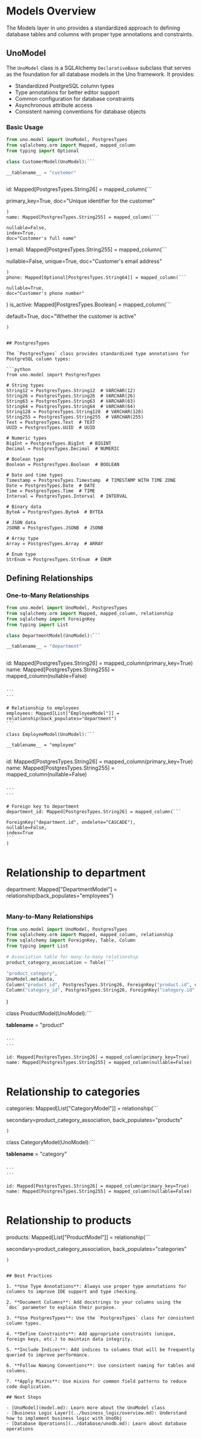# Models Overview

The Models layer in uno provides a standardized approach to defining database tables and columns with proper type annotations and constraints.

## UnoModel

The `UnoModel` class is a SQLAlchemy `DeclarativeBase` subclass that serves as the foundation for all database models in the Uno framework. It provides:

- Standardized PostgreSQL column types
- Type annotations for better editor support
- Common configuration for database constraints
- Asynchronous attribute access
- Consistent naming conventions for database objects

### Basic Usage

```python
from uno.model import UnoModel, PostgresTypes
from sqlalchemy.orm import Mapped, mapped_column
from typing import Optional

class CustomerModel(UnoModel):```

__tablename__ = "customer"
``````

```
```

id: Mapped[PostgresTypes.String26] = mapped_column(```

primary_key=True,
doc="Unique identifier for the customer"
```
)
name: Mapped[PostgresTypes.String255] = mapped_column(```

nullable=False,
index=True,
doc="Customer's full name"
```
)
email: Mapped[PostgresTypes.String255] = mapped_column(```

nullable=False,
unique=True,
doc="Customer's email address"
```
)
phone: Mapped[Optional[PostgresTypes.String64]] = mapped_column(```

nullable=True,
doc="Customer's phone number"
```
)
is_active: Mapped[PostgresTypes.Boolean] = mapped_column(```

default=True,
doc="Whether the customer is active"
```
)
```
```

## PostgresTypes

The `PostgresTypes` class provides standardized type annotations for PostgreSQL column types:

```python
from uno.model import PostgresTypes

# String types
String12 = PostgresTypes.String12  # VARCHAR(12)
String26 = PostgresTypes.String26  # VARCHAR(26)
String63 = PostgresTypes.String63  # VARCHAR(63)
String64 = PostgresTypes.String64  # VARCHAR(64)
String128 = PostgresTypes.String128  # VARCHAR(128)
String255 = PostgresTypes.String255  # VARCHAR(255)
Text = PostgresTypes.Text  # TEXT
UUID = PostgresTypes.UUID  # UUID

# Numeric types
BigInt = PostgresTypes.BigInt  # BIGINT
Decimal = PostgresTypes.Decimal  # NUMERIC

# Boolean type
Boolean = PostgresTypes.Boolean  # BOOLEAN

# Date and time types
Timestamp = PostgresTypes.Timestamp  # TIMESTAMP WITH TIME ZONE
Date = PostgresTypes.Date  # DATE
Time = PostgresTypes.Time  # TIME
Interval = PostgresTypes.Interval  # INTERVAL

# Binary data
ByteA = PostgresTypes.ByteA  # BYTEA

# JSON data
JSONB = PostgresTypes.JSONB  # JSONB

# Array type
Array = PostgresTypes.Array  # ARRAY

# Enum type
StrEnum = PostgresTypes.StrEnum  # ENUM
```

## Defining Relationships

### One-to-Many Relationships

```python
from uno.model import UnoModel, PostgresTypes
from sqlalchemy.orm import Mapped, mapped_column, relationship
from sqlalchemy import ForeignKey
from typing import List

class DepartmentModel(UnoModel):```

__tablename__ = "department"
``````

```
```

id: Mapped[PostgresTypes.String26] = mapped_column(primary_key=True)
name: Mapped[PostgresTypes.String255] = mapped_column(nullable=False)
``````

```
```

# Relationship to employees
employees: Mapped[List["EmployeeModel"]] = relationship(back_populates="department")
```

class EmployeeModel(UnoModel):```

__tablename__ = "employee"
``````

```
```

id: Mapped[PostgresTypes.String26] = mapped_column(primary_key=True)
name: Mapped[PostgresTypes.String255] = mapped_column(nullable=False)
``````

```
```

# Foreign key to department
department_id: Mapped[PostgresTypes.String26] = mapped_column(```

ForeignKey("department.id", ondelete="CASCADE"),
nullable=False,
index=True
```
)
``````

```
```

# Relationship to department
department: Mapped["DepartmentModel"] = relationship(back_populates="employees")
```
```

### Many-to-Many Relationships

```python
from uno.model import UnoModel, PostgresTypes
from sqlalchemy.orm import Mapped, mapped_column, relationship
from sqlalchemy import ForeignKey, Table, Column
from typing import List

# Association table for many-to-many relationship
product_category_association = Table(```

"product_category",
UnoModel.metadata,
Column("product_id", PostgresTypes.String26, ForeignKey("product.id", ondelete="CASCADE"), primary_key=True),
Column("category_id", PostgresTypes.String26, ForeignKey("category.id", ondelete="CASCADE"), primary_key=True)
```
)

class ProductModel(UnoModel):```

__tablename__ = "product"
``````

```
```

id: Mapped[PostgresTypes.String26] = mapped_column(primary_key=True)
name: Mapped[PostgresTypes.String255] = mapped_column(nullable=False)
``````

```
```

# Relationship to categories
categories: Mapped[List["CategoryModel"]] = relationship(```

secondary=product_category_association,
back_populates="products"
```
)
```

class CategoryModel(UnoModel):```

__tablename__ = "category"
``````

```
```

id: Mapped[PostgresTypes.String26] = mapped_column(primary_key=True)
name: Mapped[PostgresTypes.String255] = mapped_column(nullable=False)
``````

```
```

# Relationship to products
products: Mapped[List["ProductModel"]] = relationship(```

secondary=product_category_association,
back_populates="categories"
```
)
```
```

## Best Practices

1. **Use Type Annotations**: Always use proper type annotations for columns to improve IDE support and type checking.

2. **Document Columns**: Add docstrings to your columns using the `doc` parameter to explain their purpose.

3. **Use PostgresTypes**: Use the `PostgresTypes` class for consistent column types.

4. **Define Constraints**: Add appropriate constraints (unique, foreign keys, etc.) to maintain data integrity.

5. **Include Indices**: Add indices to columns that will be frequently queried to improve performance.

6. **Follow Naming Conventions**: Use consistent naming for tables and columns.

7. **Apply Mixins**: Use mixins for common field patterns to reduce code duplication.

## Next Steps

- [UnoModel](model.md): Learn more about the UnoModel class
- [Business Logic Layer](../business_logic/overview.md): Understand how to implement business logic with UnoObj
- [Database Operations](../database/unodb.md): Learn about database operations